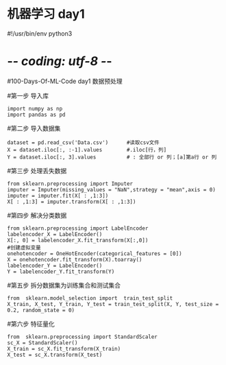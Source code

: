 # 机器学习 day1

#!/usr/bin/env python3
# -*- coding: utf-8 -*-
#100-Days-Of-ML-Code day1 数据预处理

#第一步 导入库
```
import numpy as np
import pandas as pd
```
#第二步 导入数据集
```
dataset = pd.read_csv('Data.csv')      #读取csv文件
X = dataset.iloc[:, :-1].values        #.iloc[行，列]
Y = dataset.iloc[:, 3].values          # : 全部行 or 列；[a]第a行 or 列
```
#第三步 处理丢失数据
```
from sklearn.preprocessing import Imputer
imputer = Imputer(missing_values = "NaN",strategy = "mean",axis = 0)
imputer = imputer.fit(X[ : ,1:3])
X[ : ,1:3] = imputer.transform(X[ : ,1:3])
```
#第四步 解决分类数据
```
from sklearn.preprocessing import LabelEncoder
labelencoder_X = LabelEncoder()
X[:, 0] = labelencoder_X.fit_transform(X[:,0])
#创建虚拟变量
onehotencoder = OneHotEncoder(categorical_features = [0])
X = onehotencoder.fit_transform(X).toarray()
labelencoder_Y = LabelEncoder()
Y = labelencoder_Y.fit_transform(Y)
```
#第五步 拆分数据集为训练集合和测试集合
```
from  sklearn.model_selection import  train_test_split
X_train, X_test, Y_train, Y_test = train_test_split(X, Y, test_size = 0.2, random_state = 0)
```
#第六步 特征量化
```
from  sklearn.preprocessing import StandardScaler
sc_X = StandardScaler()
X_train = sc_X.fit_transform(X_train)
X_test = sc_X.transform(X_test)
```
